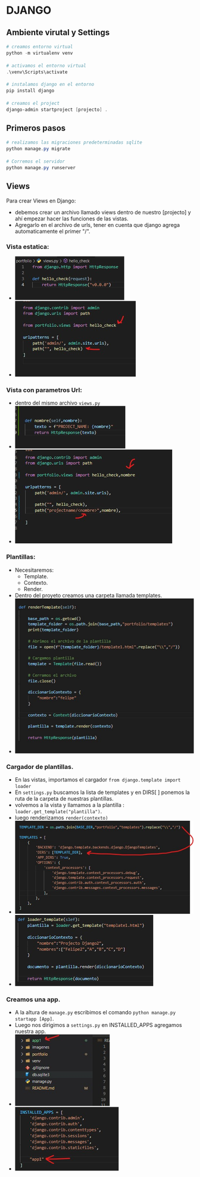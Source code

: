 # DJANGO    
## Ambiente virutal y Settings
```powershell
# creamos entorno virtual
python -m virtualenv venv

# activamos el entorno virtual
.\venv\Scripts\activate

# instalamos django en el entorno
pip install django

# creamos el project
django-admin startproject [projecto] .
```

## Primeros pasos
```powershell
# realizamos las migraciones predeterminadas sqlite
python manage.py migrate

# Corremos el servidor
python manage.py runserver
```

## Views
Para crear Views en Django:
- debemos crear un archivo llamado views dentro de nuestro [projecto] y ahí empezar hacer las funciones de las vistas.
- Agregarlo en el archivo de urls, tener en cuenta que django agrega automaticamente el primer "/".

### Vista estatica:
- ![Agregar vista al archivo de views](./imagenes/vista1.jpg)
- ![Agregar la vista al archivo de urls](./imagenes/agregar_vista_url.jpg)

### Vista con parametros Url:
- dentro del mismo archivo ```views.py```
- ![](./imagenes/vista2.jpg)
- ![](./imagenes/agregar_vista2.jpg)

### Plantillas:
- Necesitaremos:
    - Template.
    - Contexto.
    - Render.
- Dentro del proyeto creamos una carpeta llamada templates.
- ![](./imagenes/vista_plantilla.jpg)

### Cargador de plantillas.
- En las vistas, importamos el cargador ```from django.template import loader```
- En ```settings.py``` buscamos la lista de templates y en DIRS[ ] ponemos la ruta de la carpeta de nuestras plantillas.
- volvemos a la vista y llamamos a la plantilla : ```loader.get_template("plantilla")```.
- luego renderizamos ```render(contexto)```
- ![](./imagenes/template_dir.jpg)
- ![](./imagenes/loader_templatejpg.jpg)

### Creamos una app.
- A la altura de ```manage.py``` escribimos el comando ```python manage.py startapp [App]```.
- Luego nos dirigimos a ```settings.py``` en INSTALLED_APPS agregamos nuestra app.
- ![](./imagenes/app.jpg)
- ![](./imagenes/app_in_settings.jpg)